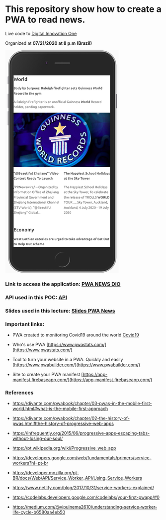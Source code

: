 # This repository show how to create a PWA to read news.

Live code to [Digital Innovation One](https://digitalinnovation.one/)

Organized at **07/21/2020 at 8 p.m (Brazil)**

![PWA](./docs/finished.png)


### Link to access the application: [PWA NEWS DIO](https://pwa-news-dio.netlify.app/)

### API used in this POC: [API](https://github.com/Tautorn/pwa-news-api)

### Slides used in this lecture:  [Slides PWA News](./docs/pwa.pdf)

### Important links:

- PWA created to monitoring Covid19 around the world
[Covid19](https://covid19pwa.netlify.app/)

- Who's use PWA [https://www.pwastats.com/](https://www.pwastats.com/)

- Tool to turn your website in a PWA. Quickly and easily
[https://www.pwabuilder.com/](https://www.pwabuilder.com/)

- Site to create your PWA manifest
[https://app-manifest.firebaseapp.com/](https://app-manifest.firebaseapp.com/)



### References


* https://divante.com/pwabook/chapter/03-pwas-in-the-mobile-first-world.html#what-is-the-mobile-first-approach

* https://divante.com/pwabook/chapter/02-the-history-of-pwas.html#the-history-of-progressive-web-apps

* https://infrequently.org/2015/06/progressive-apps-escaping-tabs-without-losing-our-soul/

* https://pt.wikipedia.org/wiki/Progressive_web_app

* https://developers.google.com/web/fundamentals/primers/service-workers?hl=pt-br

* https://developer.mozilla.org/pt-BR/docs/Web/API/Service_Worker_API/Using_Service_Workers

* https://www.netlify.com/blog/2017/10/31/service-workers-explained/

* https://codelabs.developers.google.com/codelabs/your-first-pwapp/#0

* https://medium.com/@vipulnema2610/understanding-service-worker-life-cycle-b6580aa4eb50